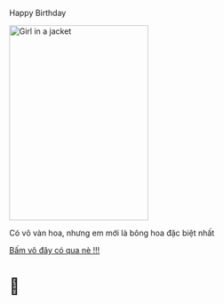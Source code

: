 <!DOCTYPE html>
<html lang="en">
  <head>
    <meta name="viewport" content="width=device-width, initial-scale=1.0" />
	  <meta charset="UTF-8">
    <title>Birthday Card</title>
    <!-- Google Font-->
    <link
      href="https://fonts.googleapis.com/css2?family=Poppins&display=swap"
      rel="stylesheet"
    />
    <!-- Stylesheet -->
    <link rel="stylesheet" href="style.css" />
  </head>
  <body>
    <div class="card">
      <div class="outside">
        <div class="front">
          <p>Happy Birthday</p>
          <div class="cake">
            <div class="top-layer"></div>
            <div class="middle-layer"></div>
            <div class="bottom-layer"></div>
            <div class="candle"></div>
          </div>
        </div>
        <div class="back"> 
		  <div class="img"> <img src="src/80b24447-abed-4b90-9442-17b8dc95875c.jpg" alt="Girl in a jacket" style="width:250px;height:350px;"> </div> </div>
      </div>
      <div class="inside">
        <p>Có vô vàn hoa, nhưng em mới là bông hoa đặc biệt nhất</p>
		 <p><a href="Holder.html"> Bấm vô đây có qua nè !!!</a></p>
        <h1>&#127873;</h1>
      </div>
		<div> 
		</div>
    </div>
  </body>
</html>
